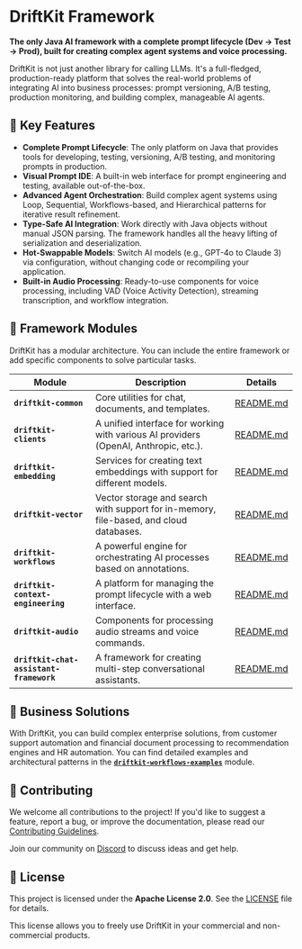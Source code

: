 # DriftKit Framework

**The only Java AI framework with a complete prompt lifecycle (Dev → Test → Prod), built for creating complex agent systems and voice processing.**

DriftKit is not just another library for calling LLMs. It's a full-fledged, production-ready platform that solves the real-world problems of integrating AI into business processes: prompt versioning, A/B testing, production monitoring, and building complex, manageable AI agents.

## 🚀 Key Features

- **Complete Prompt Lifecycle**: The only platform on Java that provides tools for developing, testing, versioning, A/B testing, and monitoring prompts in production.
- **Visual Prompt IDE**: A built-in web interface for prompt engineering and testing, available out-of-the-box.
- **Advanced Agent Orchestration**: Build complex agent systems using Loop, Sequential, Workflows-based, and Hierarchical patterns for iterative result refinement.
- **Type-Safe AI Integration**: Work directly with Java objects without manual JSON parsing. The framework handles all the heavy lifting of serialization and deserialization.
- **Hot-Swappable Models**: Switch AI models (e.g., GPT-4o to Claude 3) via configuration, without changing code or recompiling your application.
- **Built-in Audio Processing**: Ready-to-use components for voice processing, including VAD (Voice Activity Detection), streaming transcription, and workflow integration.

## 🧩 Framework Modules

DriftKit has a modular architecture. You can include the entire framework or add specific components to solve particular tasks.

| **Module** | **Description** | **Details** |
| --- | --- | --- |
| **`driftkit-common`** | Core utilities for chat, documents, and templates. | [README.md](https://www.google.com/search?q=driftkit-common/README.md) |
| **`driftkit-clients`** | A unified interface for working with various AI providers (OpenAI, Anthropic, etc.). | [README.md](https://www.google.com/search?q=driftkit-clients/README.md) |
| **`driftkit-embedding`** | Services for creating text embeddings with support for different models. | [README.md](https://www.google.com/search?q=driftkit-embedding/README.md) |
| **`driftkit-vector`** | Vector storage and search with support for in-memory, file-based, and cloud databases. | [README.md](https://www.google.com/search?q=driftkit-vector/README.md) |
| **`driftkit-workflows`** | A powerful engine for orchestrating AI processes based on annotations. | [README.md](https://www.google.com/search?q=driftkit-workflows/README.md) |
| **`driftkit-context-engineering`** | A platform for managing the prompt lifecycle with a web interface. | [README.md](https://www.google.com/search?q=driftkit-context-engineering/README.md) |
| **`driftkit-audio`** | Components for processing audio streams and voice commands. | [README.md](https://www.google.com/search?q=driftkit-audio/README.md) |
| **`driftkit-chat-assistant-framework`** | A framework for creating multi-step conversational assistants. | [README.md](https://www.google.com/search?q=driftkit-chat-assistant-framework/README.md) |

## 💼 Business Solutions

With DriftKit, you can build complex enterprise solutions, from customer support automation and financial document processing to recommendation engines and HR automation. You can find detailed examples and architectural patterns in the [**`driftkit-workflows-examples`**](https://www.google.com/search?q=driftkit-workflows-examples/README.md) module.

## 🤝 Contributing

We welcome all contributions to the project! If you'd like to suggest a feature, report a bug, or improve the documentation, please read our [Contributing Guidelines](https://www.google.com/search?q=CONTRIBUTING.md).

Join our community on [Discord](https://www.google.com/search?q=https://discord.gg/your-invite-link) to discuss ideas and get help.

## 📄 License

This project is licensed under the **Apache License 2.0**. See the [LICENSE](https://www.google.com/search?q=LICENSE) file for details.

This license allows you to freely use DriftKit in your commercial and non-commercial products.
